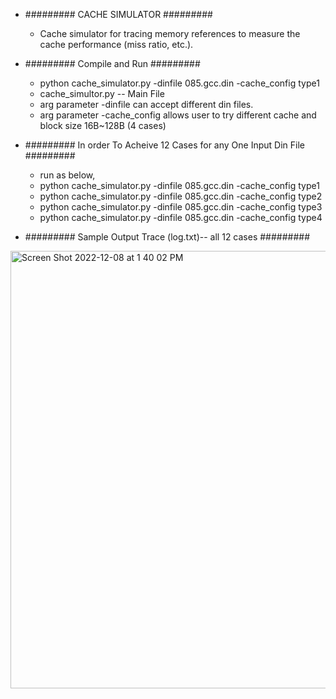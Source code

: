 * ######### CACHE SIMULATOR ######### 
  * Cache simulator for tracing memory references to measure the cache performance (miss ratio, etc.).

* ######### Compile and Run ######### 
  * python cache_simulator.py -dinfile 085.gcc.din -cache_config type1
  * cache_simultor.py -- Main File
  * arg parameter -dinfile can accept different din files.
  * arg parameter -cache_config allows user to try different cache and block size 16B~128B (4 cases)
* ######### In order To Acheive 12 Cases for any One Input Din File  #########
  * run as below,
  * python cache_simulator.py -dinfile 085.gcc.din -cache_config type1  
  * python cache_simulator.py -dinfile 085.gcc.din -cache_config type2
  * python cache_simulator.py -dinfile 085.gcc.din -cache_config type3
  * python cache_simulator.py -dinfile 085.gcc.din -cache_config type4
* ######### Sample Output Trace (log.txt)-- all 12 cases ######### 
<img width="700" alt="Screen Shot 2022-12-08 at 1 40 02 PM" src="https://user-images.githubusercontent.com/94094997/206539718-763d6e3e-65f8-44b2-80c3-664b696c00e5.png">
